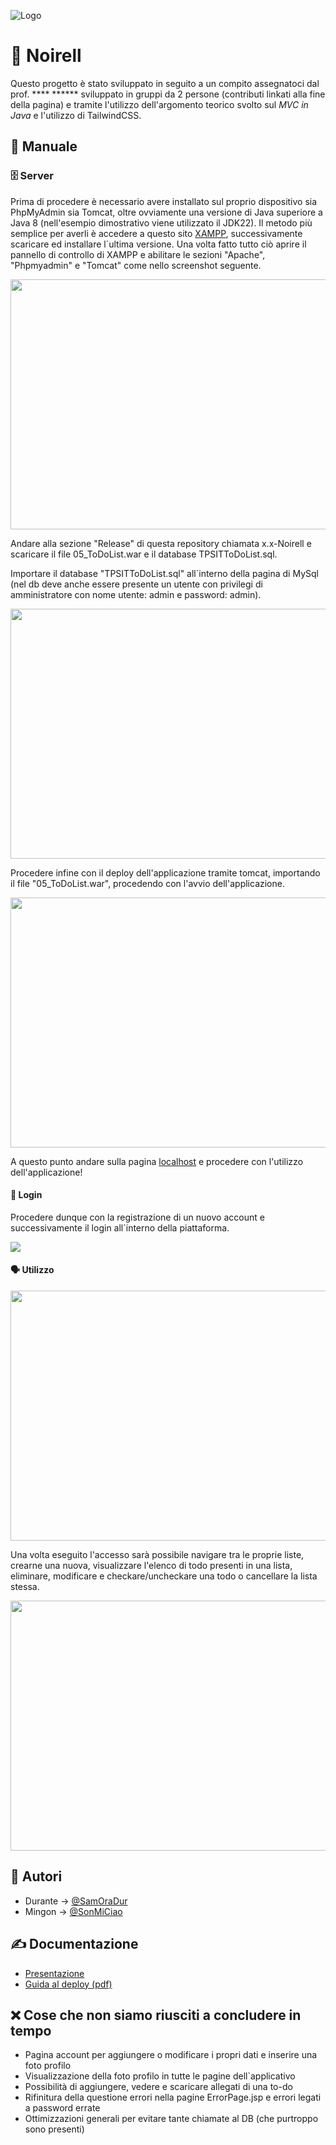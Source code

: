 
![Logo](https://github.com/SamOraDur/05_ToDoList/blob/main/doc/img/Logo.jpeg)

# 📝 Noirell

Questo progetto è stato sviluppato in seguito a un compito assegnatoci dal prof. **** ****** sviluppato in gruppi da 2 persone (contributi linkati alla fine della pagina) e tramite l'utilizzo dell'argomento teorico svolto sul *MVC in Java* e l'utilizzo di TailwindCSS.

## 📕 Manuale

### 🗄️ Server

Prima di procedere è necessario avere installato sul proprio dispositivo sia PhpMyAdmin sia Tomcat, oltre ovviamente una versione di Java superiore a Java 8 (nell'esempio dimostrativo viene utilizzato il JDK22). Il metodo più semplice per averli è accedere a questo sito [XAMPP](https://www.apachefriends.org/download.html), successivamente scaricare ed installare l`ultima versione. Una volta fatto tutto ciò aprire il pannello di controllo di XAMPP e abilitare le sezioni "Apache", "Phpmyadmin" e "Tomcat" come nello screenshot seguente.

<img src="https://github.com/SamOraDur/05_ToDoList/blob/main/doc/img/xampp.png" height="400" width="800">

Andare alla sezione "Release" di questa repository chiamata x.x-Noirell e scaricare il file 05_ToDoList.war e il database TPSITToDoList.sql.

Importare il database "TPSITToDoList.sql" all`interno della pagina di MySql (nel db deve anche essere presente un utente con privilegi di amministratore con nome utente: admin e password: admin).

<img src="https://github.com/SamOraDur/05_ToDoList/blob/main/doc/img/mysql.png" height="400" width="800">

Procedere infine con il deploy dell'applicazione tramite tomcat, importando il file "05_ToDoList.war", procedendo con l'avvio dell'applicazione.

<img src="https://github.com/SamOraDur/05_ToDoList/blob/main/doc/img/tomcat.png" height="400" width="800">

A questo punto andare sulla pagina [localhost](http://localhost:8080/05_ToDoList) e procedere con l'utilizzo dell'applicazione!

#### 🔐 Login

Procedere dunque con la registrazione di un nuovo account e successivamente il login all`interno della piattaforma.

<img src="https://github.com/SamOraDur/05_ToDoList/blob/main/doc/img/login.png">

#### 🗣️ Utilizzo

<img src="https://github.com/SamOraDur/05_ToDoList/blob/main/doc/img/index.png" height="400" width="800">

Una volta eseguito l'accesso sarà possibile navigare tra le proprie liste, crearne una nuova, visualizzare l'elenco di todo presenti in una lista, eliminare, modificare e checkare/uncheckare una todo o cancellare la lista stessa.

<img src="https://github.com/SamOraDur/05_ToDoList/blob/main/doc/img/lista.png" height="400" width="800">

## 🧑 Autori

- Durante -> [@SamOraDur](https://www.github.com/SamOraDur)
- Mingon -> [@SonMiCiao](https://github.com/SonMiCiao)


## ✍️ Documentazione

- [Presentazione](#)
- [Guida al deploy (pdf) ](#)

## ❌ Cose che non siamo riusciti a concludere in tempo

- Pagina account per aggiungere o modificare i propri dati e inserire una foto profilo
- Visualizzazione della foto profilo in tutte le pagine dell`applicativo
- Possibilità di aggiungere, vedere e scaricare allegati di una to-do
- Rifinitura della questione errori nella pagine ErrorPage.jsp e errori legati a password errate
- Ottimizzazioni generali per evitare tante chiamate al DB (che purtroppo sono presenti)
